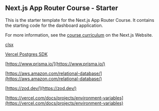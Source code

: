 ## Next.js App Router Course - Starter

This is the starter template for the Next.js App Router Course. It contains the starting code for the dashboard application.

For more information, see the [course curriculum](https://nextjs.org/learn) on the Next.js Website.

[clsx](https://github.com/lukeed/clsx)

[Vercel Postgres SDK](https://vercel.com/docs/storage/vercel-postgres/sdk)

[https://www.prisma.io/](https://www.prisma.io/)

[https://aws.amazon.com/relational-database/](https://aws.amazon.com/relational-database/)

[https://zod.dev/](https://zod.dev/)

[https://vercel.com/docs/projects/environment-variables](https://vercel.com/docs/projects/environment-variables)